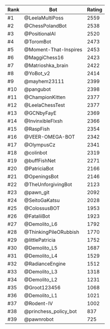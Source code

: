 Rank|Bot|Rating
---|---|---
#1|@LeelaMultiPoss|2559
#2|@ChessPolandBot|2538
#3|@PositionalAI|2520
#4|@ToromBot|2473
#5|@Moment-That-Inspires|2453
#6|@MaggiChess16|2423
#7|@Matrioshka_brain|2422
#8|@YoBot_v2|2414
#9|@mayhem23111|2399
#10|@pangubot|2398
#11|@ChampionKitten|2377
#12|@LeelaChessTest|2377
#13|@GCNbyFayE|2369
#14|@InvinxibleFlxsh|2366
#15|@RaspFish|2354
#16|@VEER-OMEGA-BOT|2342
#17|@OlympusCz|2341
#18|@colinbot|2319
#19|@buffFishNet|2271
#20|@PatriciaBot|2166
#21|@OpeningsBot|2146
#22|@TheUnforgivingBot|2123
#23|@pawn_git|2092
#24|@SeitoGaKatsu|2028
#25|@ColossusBOT|1953
#26|@FataliiBot|1923
#27|@Demolito_L6|1792
#28|@ThinkingPileORubbish|1770
#29|@littlePatricia|1752
#30|@Demolito_L5|1687
#31|@Demolito_L4|1529
#32|@RadianceEngine|1512
#33|@Demolito_L3|1318
#34|@Demolito_L2|1231
#35|@Groot123456|1068
#36|@Demolito_L1|1021
#37|@Rodent-IV|1002
#38|@princhess_policy_bot|837
#39|@pawnrobot|725
